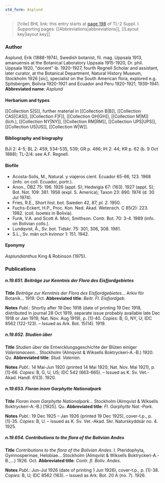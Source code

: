 ```yaml
---
std_form: Asplund
---
```


> [!cite] BHL link: this entry starts at [page 198](https://www.biodiversitylibrary.org/page/33264925) of TL-2 Suppl. I.
> Supporting pages: [[Abbreviations|abbreviations]], [[Layout key|layout key]].

### Author

Asplund, Erik (1888-1974), Swedish botanist, fil. mag. Uppsala 1913, amanuensis at the Botanical Laboratory Uppsala 1915-1920, Dr. phil. Uppsala 1920, "docent" ib. 1920-1927, fourth Regnell Scholar and assistant, later curator, at the Botanical Department, Natural History Museum, Stockholm 1926 \[sic\], specialist on the South American flora, explored e.g. Spitsbergen, Bolivia 1920-1921 and Ecuador and Peru 1920-1921, 1939-1941. 
**Abbreviated name**: *Asplund*

#### Herbarium and types

[[Collection S|S]], further material in [[Collection B|B]], [[Collection CAS|CAS]], [[Collection F|F]], [[Collection GH|GH]], [[Collection M|M]] (lich.), [[Collection NY|NY]], [[Collection RM|RM]], [[Collection UPS|UPS]], [[Collection US|US]], [[Collection W|W]].

#### Bibliography and biography

BJI 2: 4-5; BL 2: 459, 534-535, 539; GR p. 486; IH 2: 44; KR p. 62 (b. 9 Oct 1888); TL-2/4: see A.F. Regnell.

#### Biofile

- Acosta-Solis, M., Natural. y viajeros cient. Ecuador 65-66, 123. 1968 (info. on coll. Ecuador, portr.).
- Anon., ÖBZ 75: 196. 1926 (appt. S); Hedwigia 67: (163). 1927 (appt. S); Bot. Not. 109: 381. 1956 (expl. S. America); Taxon 23: 890. 1974 (d. 30 Jul 1974).
- Fries, R.E., Short hist. bot. Sweden 42, 87, *pl. 2.* 1950.
- Fuchs-Eckert, H.P., Proc. Kon. Ned. Akad. Wetensch. C 85(2): 223. 1982. (coll. Isoetes in Bolivia).
- Funk, V.A. and Scott A. Mori, Smithson. Contr. Bot. 70: 3-4. 1989 (info. on Bolivian colls.).
- Lundqvist, Å., Sv. bot. Tidskr. 75: 301, 306, 308. 1981.
- S.L., Sv. män och kvinnor 1: 151. 1942.

#### Eponymy

*Asplundianthus* King & Robinson (1975).

### Publications

##### n.19.651. Beiträge zur Kenntnis der Flora des Eisfjordgebietes

**Title**
*Beiträge zur Kenntnis der Flora des Eisfjordgebietes*... Arkiv för Botanik... 1919. Oct.
**Abbreviated title**: *Beitr. Fl. Eisfjordgeb.*

**Notes**
*Publ*.: Shortly after 19 Dec 1918 (date of printing 19 Dec 1918, distributed in journal 28 Oct 1919, separate issue probably available late Dec 1918 or Jan 1919; Nat. Nov. Aug 1919), p. \[1\]-40. *Copies*: B, G, NY, U; IDC 8562 (122-123). – Issued as Ark. Bot. 15(14). 1919.

##### n.19.652. Studien über

**Title**
*Studien über* die Entwicklungsgeschichte der Blüten einiger *Valerianaceen*... Stockholm (Almqvist & Wiksells Boktryckeri-A.-B.) 1920. Qu.
**Abbreviated title**: *Stud. Valerian.*

**Notes**
*Publ*.: 14 Mai-Jun 1920 (printed 14 Mai 1920; Nat. Nov. Mai 1921), p. \[1\]-66. *Copies*: B, G, U, US; IDC 542 (663-665). – Issued as K. Sv. Vet.-Akad. Handl. 61(3). 1920.

##### n.19.653. Floran inom Garphytte Nationalpark

**Title**
*Floran inom Garphytte Nationalpark*... Stockholm (Almqvist & Wiksells Boktryckeri-A.-B.) \[1925\]. Qu.
**Abbreviated title**: *Fl. Garphytte Nat.-Park*.

**Notes**
*Publ*.: 19 Dec 1925 – Jan 1926 (printed 19 Dec 1925), cover-t.p., p. \[1\]-35. *Copies*: B, U. – Issued as K. Sv. Vet.-Akad. Skr. Naturskyddsär no. 4. 1925.

##### n.19.654. Contributions to the flora of the Bolivian Andes

**Title**
*Contributions to the flora of the Bolivian Andes*. I. Pteridophyta, Gymnospermae, Helobiae... Stockholm (Almqvist & Wiksells Boktryckeri-A.-B.,...) 1926. Oct.
**Abbreviated title**: *Contr. fl. Boliv. Andes*.

**Notes**
*Publ*.: Jun-Jul 1926 (date of printing 1 Jun 1926), cover-t.p., p. \[1\]-38. *Copies*: B, U; IDC 8562 (163). – Issued as Ark. Bot. 20 A (no. 7). 1926.


